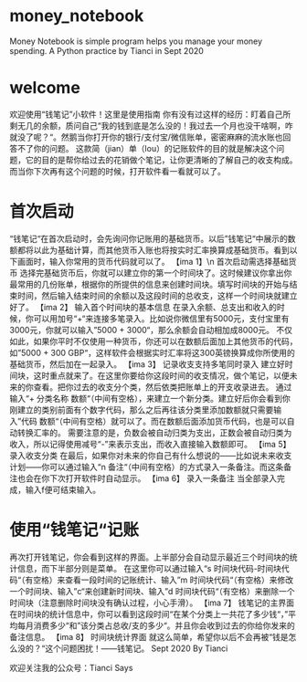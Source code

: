 # money_notebook
Money Notebook is simple program helps you manage your money spending. A Python practice by Tianci in Sept 2020

# welcome
欢迎使用“钱笔记”小软件！这里是使用指南
你有没有过这样的经历：盯着自己所剩无几的余额，质问自己“我的钱到底是怎么没的！我过去一个月也没干啥啊，咋就没了呢？“。然鹅当你打开你的银行/支付宝/微信账单，密密麻麻的流水账也回答不了你的问题。
这款简（jian）单（lou）的记账软件的目的就是解决这个问题，它的目的是帮你给过去的花销做个笔记，让你更清晰的了解自己的收支构成。而当你下次再有这个问题的时候，打开软件看一看就可以了。


# 首次启动
“钱笔记“在首次启动时，会先询问你记账用的基础货币。以后”钱笔记“中展示的数额都将以此为基础计算，而其他货币入账也将按实时汇率换算成基础货币。看到以下画面时，输入你常用的货币代码就可以了。
 【ima 1】\n
首次启动需选择基础货币
选择完基础货币后，你就可以建立你的第一个时间块了。这时候建议你拿出你最常用的几份账单，根据你的所提供的信息来创建时间块。填写时间块的开始与结束时间，然后输入结束时间的余额以及这段时间的总收支，这样一个时间块就建立好了。
【ima 2】
 输入首个时间块的基本信息
在录入余额、总支出和收入的时候，你可以用加号“+“来连接多笔录入。比如说你微信里有5000元，支付宝里有3000元，你就可以输入”5000 + 3000“，那么余额会自动相加成8000元。
不仅如此，如果你平时不仅使用一种货币，你还可以在数额后面加上其他货币的代码，如”5000 + 300 GBP“，这样软件会根据实时汇率将这300英镑换算成你所使用的基础货币，然后加在一起录入。
 【ima 3】
记录收支支持多笔同时录入
建立好时间块，这时重点就来了。在这里你要给你这段时间的收支情况，做个笔记，以便未来的你查看。把你过去的收支分个类，然后依类把账单上的开支收录进去。
通过输入“+ 分类名称 数额“（中间有空格），来建立一个新分类。建立好后你会看到你刚建立的类别前面有个数字代码，那么之后再往该分类里添加数额就只需要输入”代码 数额“（中间有空格）就可以了。而在数额后面添加货币代码，也是可以自动转换汇率的。
需要注意的是，负数会被自动归类为支出，正数会被自动归类为收入，所以记得使用减号“-”来表示支出，而收入直接输入数额即可。
 【ima 5】
录入收支分类
在最后，如果你对未来的你自己有什么想说的——比如说未来收支计划——你可以通过输入“n 备注“（中间有空格）的方式录入一条备注。而这条备注也会在你下次打开软件时自动显示。
 【ima 6】
录入一条备注
当全部录入完成，输入f便可结束输入。


# 使用“钱笔记“记账
再次打开钱笔记，你会看到这样的界面。上半部分会自动显示最近三个时间块的统计信息，而下半部分则是菜单。
在这里你可以通过输入“s 时间块代码-时间块代码“（有空格）来查看一段时间的记账统计、输入”m 时间块代码“（有空格）来修改一个时间块、输入”c“来创建新时间块、输入”d 时间块代码“（有空格）来删除一个时间块（注意删除时间块没有确认过程，小心手滑）。
 【ima 7】
钱笔记的主界面
在时间块的统计信息中，你可以看到这段时间“在某个分类上一共花了多少钱“，”平均每月消费多少“和”该分类占总收/支的多少“。并且你会收到过去的你给你发来的备注信息。
 【ima 8】
时间块统计界面
就这么简单，希望你以后不会再被“钱是怎么没的？“这个问题困扰！——钱笔记。
Sept 2020
By Tianci

欢迎关注我的公众号：Tianci Says
